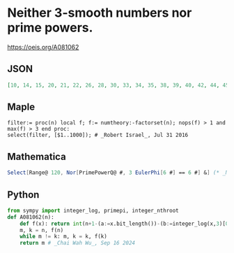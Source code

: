 # Neither 3\-smooth numbers nor prime powers\.
https://oeis.org/A081062
## JSON
```JSON
[10, 14, 15, 20, 21, 22, 26, 28, 30, 33, 34, 35, 38, 39, 40, 42, 44, 45, 46, 50, 51, 52, 55, 56, 57, 58, 60, 62, 63, 65, 66, 68, 69, 70, 74, 75, 76, 77, 78, 80, 82, 84, 85, 86, 87, 88, 90, 91, 92, 93, 94, 95, 98, 99, 100, 102, 104, 105, 106, 110, 111, 112, 114, 115, 116]
```
## Maple
```Maple
filter:= proc(n) local f; f:= numtheory:-factorset(n); nops(f) > 1 and max(f) > 3 end proc:
select(filter, [$1..1000]); # _Robert Israel_, Jul 31 2016
```
## Mathematica
```Mathematica
Select[Range@ 120, Nor[PrimePowerQ@ #, 3 EulerPhi[6 #] == 6 #] &] (* _Michael De Vlieger_, Aug 02 2016, after _Robert G. Wilson v_ at A003586 *)
```
## Python
```Python
from sympy import integer_log, primepi, integer_nthroot
def A081062(n):
    def f(x): return int(n+1-(a:=x.bit_length())-(b:=integer_log(x,3)[0])+sum((x//3**i).bit_length() for i in range(b+1))+sum(primepi(integer_nthroot(x, k)[0]) for k in range(1, a)))
    m, k = n, f(n)
    while m != k: m, k = k, f(k)
    return m # _Chai Wah Wu_, Sep 16 2024
```
